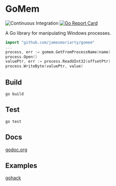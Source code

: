 # GoMem

![Continuous Integration](https://github.com/jamesmoriarty/gomem/workflows/Continuous%20Integration/badge.svg?branch=master) [![Go Report Card](https://goreportcard.com/badge/github.com/jamesmoriarty/gomem)](https://goreportcard.com/report/github.com/jamesmoriarty/gomem)

A Go library for manipulating Windows processes.

```go
import "github.com/jamesmoriarty/gomem"
...
process, err := gomem.GetFromProcessName(name)
process.Open()
valuePtr, err := process.ReadUInt32(offsetPtr)
process.WriteByte(valuePtr, value)
```

## Build

```
go build
```

## Test

```
go test
```

## Docs

[godoc.org](https://godoc.org/github.com/jamesmoriarty/gomem)

## Examples

[gohack](https://github.com/jamesmoriarty/gohack)
